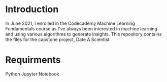 # Introduction
In June 2021, I enrolled in the Codecademy Machine Learning Fundamentals course as I've always been interested in machine learning and using various algorithms to generate insights. This repository contains the files for the capstone project, Date A Scientist.
# Requirments
Python
Jupyter Notebook
